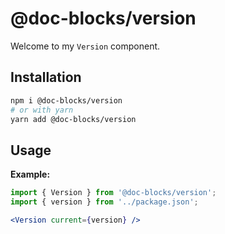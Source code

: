 # @doc-blocks/version

Welcome to my `Version` component.

## Installation

```sh
npm i @doc-blocks/version
# or with yarn
yarn add @doc-blocks/version
```

## Usage

**Example:**

```jsx
import { Version } from '@doc-blocks/version';
import { version } from '../package.json';

<Version current={version} />
```
